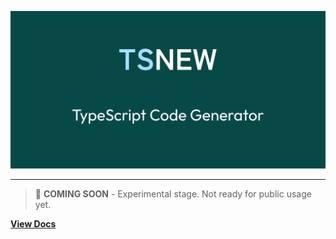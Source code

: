 ![TSNew - TypeScript Code Generator](./site/public/cover.png)

---

> 🚧 **COMING SOON** - Experimental stage. Not ready for public usage yet.

**[View Docs](https://tsnew.dev/)**
